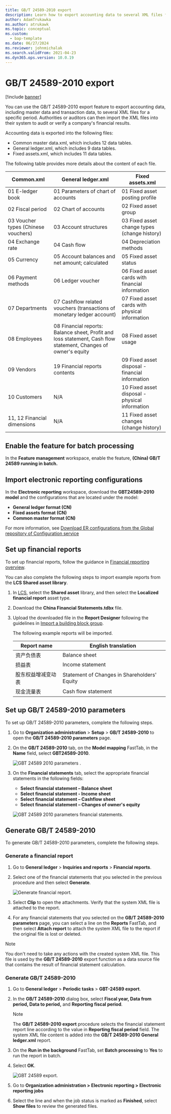 ```yaml
---
title: GB/T 24589-2010 export
description: Learn how to export accounting data to several XML files for a specific period, including a table that provides more details about each file's contents.
author: AdamTrukawka
ms.author: atrukawk
ms.topic: conceptual
ms.custom: 
  - bap-template
ms.date: 06/27/2024
ms.reviewer: johnmichalak
ms.search.validFrom: 2021-04-23
ms.dyn365.ops.version: 10.0.19
---
```


# GB/T 24589-2010 export

[!include [banner](../../includes/banner.md)]


You can use the GB/T 24589-2010 export feature to export accounting data, including master data and transaction data, to several XML files for a specific period. Authorities or auditors can then import the XML files into their system to audit or verify a company's financial results.

Accounting data is exported into the following files:

   - Common master data.xml, which includes 12 data tables.
   - General ledger.xml, which includes 9 data tables.
   - Fixed assets.xml, which includes 11 data tables.

The following table provides more details about the content of each file.

   | **Common.xml** | **General ledger.xml** | **Fixed assets.xml** |
   |-------------------------|-------------------------|-------------------------|
   | 01 E-ledger book | 01 Parameters of chart of accounts | 01 Fixed asset posting profile |
   | 02 Fiscal period | 02 Chart of accounts | 02 Fixed asset group |
   | 03 Voucher types (Chinese vouchers) | 03 Account structures | 03 Fixed asset change types (change history) |
   | 04 Exchange rate | 04 Cash flow | 04 Depreciation methods |
   | 05 Currency | 05 Account balances and net amount; calculated | 05 Fixed asset status |
   | 06 Payment methods | 06 Ledger voucher | 06 Fixed asset cards with financial information |
   | 07 Departments | 07 Cashflow related vouchers (transactions of monetary ledger account) | 07 Fixed asset cards with physical information |
   | 08 Employees | 08 Financial reports: Balance sheet, Profit and loss statement, Cash flow statement, Changes of owner's equity | 08 Fixed asset usage |
   | 09 Vendors | 19 Financial reports contents | 09 Fixed asset disposal - financial information |
   | 10 Customers | N/A  | 10 Fixed asset disposal - physical information |
   | 11, 12 Financial dimensions | N/A  | 11 Fixed asset changes (change history) |

## Enable the feature for batch processing

In the **Feature management** workspace, enable the feature, **(China) GB/T 24589 running in batch.**

## Import electronic reporting configurations

In the **Electronic reporting** workspace, download the **GBT24589-2010 model** and the configurations that are located under the model:

   - **General ledger format (CN)**
   - **Fixed assets format (CN)**
   - **Common master format (CN)**

For more information, see [Download ER configurations from the Global repository of Configuration service](../../../fin-ops-core/dev-itpro/analytics/er-download-configurations-global-repo.md)

## Set up financial reports

To set up financial reports, follow the guidance in [Financial reporting overview](../../general-ledger/financial-reporting-getting-started.md).

You can also complete the following steps to import example reports from the **LCS Shared asset library**.

1. In [LCS](https://lcs.dynamics.com/v2), select the **Shared asset** library, and then select the **Localized financial report** asset type.
2. Download the **China Financial Statements.tdbx** file.
3. Upload the downloaded file in the **Report Designer** following the guidelines in [Import a building block group](../../../fin-ops-core/fin-ops/analytics/financial-report-components.md#import-a-building-block-group).

    The following example reports will be imported.

    | **Report name** | **English translation** |
    |-------------------------|-------------------------|
    | 资产负债表 | Balance sheet |
    | 损益表 | Income statement |
    | 股东权益增减变动表 | Statement of Changes in Shareholders' Equity |
    | 现金流量表 | Cash flow statement |


## Set up GB/T 24589-2010 parameters

To set up GB/T 24589-2010 parameters, complete the following steps.

1. Go to **Organization administration** > **Setup** > **GB/T 24589-2010** to open the **GB/T 24589-2010 parameters** page.
2. On the **GB/T 24589-2010** tab, on the **Model mapping** FastTab, in the **Name** field, select **GBT24589-2010**.

    ![GBT 24589 2010 parameters .](../media/image1.png)

3. On the **Financial statements** tab, select the appropriate financial statements in the following fields:

    - **Select financial statement – Balance sheet**
    - **Select financial statement - Income sheet**
    - **Select financial statement – Cashflow sheet**
    - **Select financial statement – Changes of owner's equity**

    ![GBT 24589 2010 parameters   financial statements.](../media/image2.png)

## Generate GB/T 24589-2010

To generate GB/T 24589-2010 parameters, complete the following steps.

### Generate a financial report

1. Go to **General ledger** > **Inquiries and reports** > **Financial reports**.
2. Select one of the financial statements that you selected in the previous procedure and then select **Generate**.

    ![Generate financial report.](../media/image3.png)

3. Select **Clip** to open the attachments. Verify that the system XML file is attached to the report.
4. For any financial statements that you selected on the **GB/T 24589-2010 parameters** page, you can select a line on the **Reports** FastTab, and then select **Attach report** to attach the system XML file to the report if the original file is lost or deleted.

> [!NOTE]
> You don't need to take any actions with the created system XML file. This file is used by the **GB/T 24589-2010** export function as a data source file that contains the result of financial statement calculation.

### Generate GB/T 24589-2010

1. Go to **General ledger** > **Periodic tasks** > **GBT-24589 export**.
2. In the **GB/T 24589-2010** dialog box, select **Fiscal year, Data from period, Data to period,** and **Reporting fiscal period**.

    > [!NOTE]
    > The **GB/T 24589-2010 export** procedure selects the financial statement report line according to the value in **Reporting fiscal period** field. The system XML file content is added into the **GB/T 24589-2010 General ledger.xml** report.

3. On the **Run in the background** FastTab, set **Batch processing** to **Yes** to run the report in batch.
4. Select **OK**.

    ![GBT 24589 export.](../media/image4.png)

5. Go to **Organization administration &gt; Electronic reporting &gt; Electronic reporting jobs**
6. Select the line and when the job status is marked as **Finished**, select **Show files** to review the generated files.
